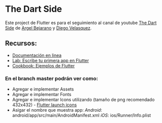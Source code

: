 # The Dart Side

Este project de Flutter es para el seguimiento al 
canal de youtube [The Dart Side](https://www.youtube.com/channel/UCpAayn8kU37z94aGB_VJ8gw)
de [Argel Bejarano](https://twitter.com/ArkangelB) y  [Diego Velasquez](https://twitter.com/diegoveloper).

## Recursos:

- [Documentación en linea](https://flutter-es.io/docs)
- [Lab: Escribe tu primera app en Flutter](https://flutter-es.io/docs/get-started/codelab)
- [Cookbook: Ejemplos de Flutter](https://flutter-es.io/docs/cookbook)

### En el branch master podrán ver como:

- Agregar e implementar Assets
- Agregar e implementar Fonts
- Agregar e implementar Icons utilizando (tamaño de png recomendado 432x432) - [Flutter launch icons](https://pub.dev/packages/flutter_launcher_icons)
- Asigar el nombre que muestra app: 
    _Android_: android/app/src/main/AndroidManifest.xml
    _iOS_: ios/Runner/Info.plist